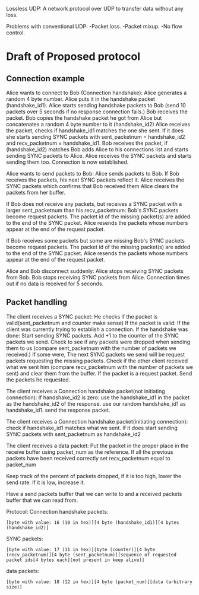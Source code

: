 Lossless UDP:
A network protocol over UDP to transfer data without any loss.

Problems with conventional UDP:
-Packet loss.
-Packet mixup.
-No flow control.

Draft of Proposed protocol
==========================

Connection example
-----------------

Alice wants to connect to Bob (Connection handshake):
Alice generates a random 4 byte number.
Alice puts it in the handshake packet (handshake_id1).
Alice starts sending handshake packets to Bob (send 10 packets over 5 seconds if no response connection fails.)
Bob receives the packet.
Bob copies the handshake packet he got from Alice but concatenates a random 4 byte number to it (handshake_id2)
Alice receives the packet, checks if handshake_id1 matches the one she sent.
If it does she starts sending SYNC packets with sent_packetnum = handshake_id2 and recv_packetnum = handshake_id1.
Bob receives the packet, 
if (handshake_id2) matches Bob adds Alice to his connections list and starts sending SYNC packets to Alice.
Alice receives the SYNC packets and starts sending them too.
Connection is now established.

Alice wants to send packets to Bob:
Alice sends packets to Bob.
If Bob receives the packets, his next SYNC packets reflect it.
Alice receives the SYNC packets which confirms that Bob received them
Alice clears the packets from her buffer.

If Bob does not receive any packets, but receives a SYNC packet with a larger sent_packetnum than his recv_packetnum:
Bob's SYNC packets become request packets.
The packet id of the missing packet(s) are added to the end of the SYNC packet.
Alice resends the packets whose numbers appear at the end of the request packet.

If Bob receives some packets but some are missing
Bob's SYNC packets become request packets.
The packet id of the missing packet(s) are added to the end of the SYNC packet.
Alice resends the packets whose numbers appear at the end of the request packet.

Alice and Bob disconnect suddenly:
Alice stops receiving SYNC packets from Bob.
Bob stops receiving SYNC packets from Alice.
Connection times out if no data is received for 5 seconds.               

Packet handling
---------------

The client receives a SYNC packet:
He checks if the packet is valid(sent_packetnum and counter make sense)
If the packet is valid:
If the client was currently trying to establish a connection.
If the handshake was done:
Start sending SYNC packets.
Add +1 to the counter of the SYNC packets we send.
Check to see if any packets were dropped when sending them to us (compare sent_packetnum with the number of packets we received.)
If some were, The next SYNC packets we send will be request packets requesting the missing packets.
Check if the other client received what we sent him (compare recv_packetnum with the number of packets we sent) and clear them from the buffer.
If the packet is a request packet.
Send the packets he requested.



The client receives a Connection handshake packet(not initiating connection):
If handshake_id2 is zero:
use the handshake_id1 in the packet as the handshake_id2 of the response.
use our random handshake_id1 as handshake_id1.
send the response packet.



The client receives a Connection handshake packet(initiating connection):
check if handshake_id1 matches what we sent.
If it does start sending SYNC packets with sent_packetnum as handshake_id2

The client receives a data packet:
Put the packet in the proper place in the receive buffer using packet_num as the reference.
If all the previous packets have been received correctly set recv_packetnum equal to packet_num



Keep track of the percent of packets dropped, if it is too high, lower the send rate. If it is low, increase it.

Have a send packets buffer that we can write to and a received packets buffer that we can read from.




Protocol:
Connection handshake packets:
```
[byte with value: 16 (10 in hex)][4 byte (handshake_id1)][4 bytes (handshake_id2)]
```

SYNC packets:
```
[byte with value: 17 (11 in hex)][byte (counter)][4 byte (recv_packetnum)][4 byte (sent_packetnum)][sequence of requested packet ids[4 bytes each](not present in keep alive)]
```


data packets:
```
[byte with value: 18 (12 in hex)][4 byte (packet_num)][data (arbitrary size)]
```